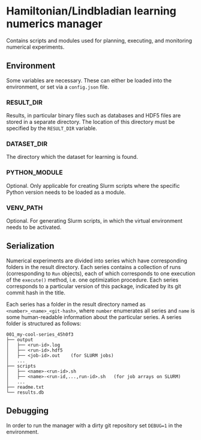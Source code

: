 # Hamiltonian/Lindbladian learning numerics manager
Contains scripts and modules used for planning, executing, and monitoring numerical experiments.

## Environment
Some variables are necessary. These can either be loaded into the environment, or set via a `config.json` file.
### RESULT_DIR
Results, in particular binary files such as databases and HDF5 files are stored in a separate directory.
The location of this directory must be specified by the `RESULT_DIR` variable.

### DATASET_DIR
The directory which the dataset for learning is found.

### PYTHON_MODULE
Optional. Only applicable for creating Slurm scripts where the specific Python version needs to be loaded as a module.

### VENV_PATH
Optional. For generating Slurm scripts, in which the virtual environment needs to be activated.

## Serialization
Numerical experiments are divided into series which have corresponding folders in the result directory.
Each series contains a collection of runs (corresponding to `Run` objects), each of which corresponds
to one execution of the `execute()` method, i.e. one optimization procedure. Each series corresponds to a particular version of this
package, indicated by its git commit hash in the title.

Each series has a folder in the result directory named as `<number>_<name>_<git-hash>`, where `number`
enumerates all series and `name` is some human-readable information about the particular series.
A series folder is structured as follows:

    001_my-cool-series_45h0f3
    ├── output
    │   ├── <run-id>.log
    │   ├── <run-id>.hdf5
    │   ├── <job-id>.out    (for SLURM jobs)
    │   ...
    ├── scripts
    │   ├── <name>-<run-id>.sh
    │   ├── <name>-<run-id,...,run-id>.sh   (for job arrays on SLURM)
    │   ...
    ├── readme.txt
    └── results.db

## Debugging
In order to run the manager with a dirty git repository set `DEBUG=1` in the environment.